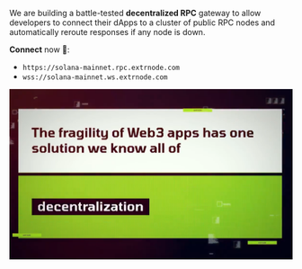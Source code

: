 We are building a battle-tested **decentralized RPC** gateway to allow developers to connect their dApps to a cluster of public RPC nodes and automatically reroute responses if any node is down.  

**Connect** now :rocket::  
- `https://solana-mainnet.rpc.extrnode.com`  
- `wss://solana-mainnet.ws.extrnode.com`

![image](img/extrnode_banner_2.png)
